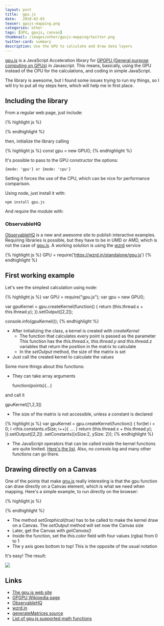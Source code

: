 ```yaml
---
layout: post
title:  gpu.js
date:   2018-02-03
teaser: gpujs-mapping.png
categories: other
tags: [GPU, gpujs, canvas]
thumbnail: /images/other/gpujs-mapping/twitter.png
twitter-card: summary
description: Use the GPU to calculate and draw data layers
---
```


[gpu.js][1] is a JavaScript Acceleration library for [GPGPU (General purpose computing on GPUs)][2] in Javascript. This means, basically, using the GPU instead of the CPU for the calculations, and coding in simple JavaScript.

The library is awesome, but I found some issues trying to run my things, so I will try to put all my steps here, which will help me in first place.

Including the library
---------------------

From a regular web page, just include:

{% highlight js %}
<script src="/path/to/js/gpu.min.js"></script>
{% endhighlight %}

then, initialize the library calling

{% highlight js %}
const gpu = new GPU();
{% endhighlight %}

It's possible to pass to the GPU constructor the options:

    {mode: 'gpu'} or {mode: 'cpu'}

Setting it forces the use of the CPU, which can be nice for performance comparison.

Using node, just install it with:

    npm install gpu.js

And require the module with:



### ObservableHQ

[ObservableHQ][3] is a new and awesome site to publish interactive examples. Requiring libraries is possible, but they have to be in UMD or AMD, which is not the case of [gpu.js][1]. A working solution is using the [wzrd][4] service

{% highlight js %}
GPU = require('https://wzrd.in/standalone/gpu.js')
{% endhighlight %}

First working example
---------------------

Let's see the simplest calculation using node:

{% highlight js %}
var GPU = require("gpu.js");
var gpu = new GPU();

var gpuKernel = gpu.createKernel(function() {
    return (this.thread.x + this.thread.y);
}).setOutput([2,2]);

console.info(gpuKernel());
{% endhighlight %}

* After initializing the class, a kernel is created with *createKernel*
  * The function that calculates every point is passed as the parameter
  This function has the *this.thread.x, this.thread.y and this.thread.z* variables that return the position in the matrix to calculate
  * In the *setOutput* method, the size of the matrix is set
* Just call the created kernel to calculate the values

Some more things about this functions:

* They can take array arguments

  function(points){...}

and call it

  gpuKernel([1,2,3])

* The size of the matrix is not accessible, unless a constant is declared

{% highlight js %}
var gpuKernel = gpu.createKernel(function() {
    for(let i = 0; i <this.constants.xSize; i++){
      ....
    }
    return (this.thread.x + this.thread.y);
}).setOutput([2,2])
  .setConstants({xSize:2, ySize: 2});
{% endhighlight %}

* The JavaScript operators that can be called inside the kernel functions are quite limited. [Here's the list][6]. Also, no *console.log* and many other functions can go there.

Drawing directly on a Canvas
----------------------------

One of the points that make [gnu.js][1] really interesting is that the gpu function can draw directly on a Canvas element, which is what we need when mapping. Here's a simple example, to run directly on the browser:

{% highlight js %}
<!DOCTYPE html>
<meta charset="utf-8">
<body>
    <script src="gpu.min.js"></script>
<script>
const gpu = new GPU();
const render = gpu.createKernel(function() {
    this.color(this.thread.x/500, this.thread.y/500, 0.4, 1);
})
  .setOutput([500, 500])
  .setGraphical(true);

render();
const canvas = render.getCanvas();
document.getElementsByTagName('body')[0].appendChild(canvas);

</script>
{% endhighlight %}

* The method *setGraphical(true)* has to be called to make the kernel draw on a Canvas. The *setOutput* method will set now the Canvas size
* Later, get the Canvas with *getCanvas()*
* Inside the function, set the *this.color* field with four values (rgba) from 0 to 1
* The y axis goes bottom to top! This is the opposite of the usual notation

It's easy! The result:

<img src="{{ site.baseurl }}/images/other/gpujs-mapping/result1.png"/>



Links
-----

* [The gpu.js web site][1]
* [GPGPU Wikipedia page][2]
* [ObservableHQ][3]
* [wzrd.in][4]
* [generateMatrices source][5]
* [List of gpu.js supported math functions][6]

[1]: http://gpu.rocks
[2]: https://en.wikipedia.org/wiki/General-purpose_computing_on_graphics_processing_units
[3]: https://observablehq.com
[4]: https://wzrd.in/
[5]: https://hackernoon.com/introducing-gpu-js-gpu-accelerated-javascript-ba11a6069327
[6]: https://github.com/gpujs/gpu.js?utm_source=recordnotfound.com#supported-math-functions
